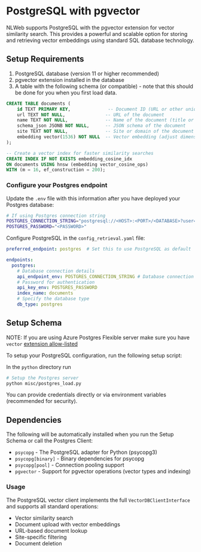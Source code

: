 # PostgreSQL with pgvector

NLWeb supports PostgreSQL with the pgvector extension for vector similarity search. This provides a powerful and scalable option for storing and retrieving vector embeddings using standard SQL database technology.

## Setup Requirements

1. PostgreSQL database (version 11 or higher recommended)
2. pgvector extension installed in the database
3. A table with the following schema (or compatible) - note that this should be done for you when you first load data.

```sql
CREATE TABLE documents (
    id TEXT PRIMARY KEY,              -- Document ID (URL or other unique identifier)
    url TEXT NOT NULL,               -- URL of the document
    name TEXT NOT NULL,              -- Name of the document (title or similar)
    schema_json JSONB NOT NULL,      -- JSON schema of the document
    site TEXT NOT NULL,              -- Site or domain of the document
    embedding vector(1536) NOT NULL  -- Vector embedding (adjust dimension to match your model)
);

-- Create a vector index for faster similarity searches
CREATE INDEX IF NOT EXISTS embedding_cosine_idx 
ON documents USING hnsw (embedding vector_cosine_ops) 
WITH (m = 16, ef_construction = 200);
```

### Configure your Postgres endpoint

Update the `.env` file with this information after you have deployed your Postgres database:

```bash
# If using Postgres connection string
POSTGRES_CONNECTION_STRING="postgresql://<HOST>:<PORT>/<DATABASE>?user=<USERNAME>&sslmode=require"
POSTGRES_PASSWORD="<PASSWORD>"
```

Configure PostgreSQL in the `config_retrieval.yaml` file:

```yaml
preferred_endpoint: postgres  # Set this to use PostgreSQL as default

endpoints:
  postgres:
    # Database connection details
    api_endpoint_env: POSTGRES_CONNECTION_STRING # Database connection details (i.e. "postgresql://<HOST>:<PORT>/<DATABASE>?user=<USERNAME>&sslmode=require")
    # Password for authentication 
    api_key_env: POSTGRES_PASSWORD
    index_name: documents
    # Specify the database type
    db_type: postgres

```

## Setup Schema

NOTE: If you are using Azure Postgres Flexible server make sure you have `vector` [extension allow-listed](https://learn.microsoft.com/azure/postgresql/flexible-server/how-to-use-pgvector#enable-extension)

To setup your PostgreSQL configuration, run the following setup script:

In the `python` directory run

```bash
# Setup the Postgres server
python misc/postgres_load.py
```

You can provide credentials directly or via environment variables (recommended for security).

## Dependencies

The following will be automatically installed when you run the Setup Schema or call the Postgres Client:

- `psycopg` - The PostgreSQL adapter for Python (psycopg3)
- `psycopg[binary]` - Binary dependencies for psycopg
- `psycopg[pool]` - Connection pooling support
- `pgvector` - Support for pgvector operations (vector types and indexing)

### Usage

The PostgreSQL vector client implements the full `VectorDBClientInterface` and supports all standard operations:

- Vector similarity search
- Document upload with vector embeddings
- URL-based document lookup
- Site-specific filtering
- Document deletion

